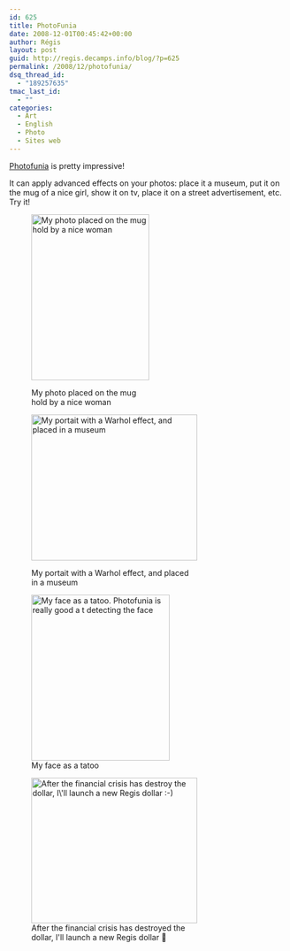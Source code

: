 ```yaml
---
id: 625
title: PhotoFunia
date: 2008-12-01T00:45:42+00:00
author: Régis
layout: post
guid: http://regis.decamps.info/blog/?p=625
permalink: /2008/12/photofunia/
dsq_thread_id:
  - "189257635"
tmac_last_id:
  - ""
categories:
  - Art
  - English
  - Photo
  - Sites web
---
```

[Photofunia](http://www.photofunia.com/) is pretty impressive!

It can apply advanced effects on your photos: place it a museum, put it on the mug of a nice girl, show it on tv, place it on a street advertisement, etc. Try it!<figure id="attachment_627" style="width: 213px" class="wp-caption aligncenter">

[<img src="http://regis.decamps.info/blog/wp-content/uploads/2008/12/photofunia_df12f5-213x300.jpg" alt="My photo placed on the mug hold by a nice woman" title="I\&#039;m on a mug" width="213" height="300" class="size-medium wp-image-627" srcset="http://regis.decamps.info/blog/wp-content/uploads/2008/12/photofunia_df12f5-213x300.jpg 213w, http://regis.decamps.info/blog/wp-content/uploads/2008/12/photofunia_df12f5.jpg 499w" sizes="(max-width: 213px) 100vw, 213px" />](http://regis.decamps.info/blog/wp-content/uploads/2008/12/photofunia_df12f5.jpg)<figcaption class="wp-caption-text">My photo placed on the mug hold by a nice woman</figcaption></figure> 

<!--more--><figure id="attachment_626" style="width: 300px" class="wp-caption aligncenter">

[<img src="http://regis.decamps.info/blog/wp-content/uploads/2008/12/photofunia_df11c7-300x264.jpg" alt="My portait with a Warhol effect, and placed in a museum" title="Andy Warhol effect" width="300" height="264" class="size-medium wp-image-626" srcset="http://regis.decamps.info/blog/wp-content/uploads/2008/12/photofunia_df11c7-300x264.jpg 300w, http://regis.decamps.info/blog/wp-content/uploads/2008/12/photofunia_df11c7.jpg 600w" sizes="(max-width: 300px) 100vw, 300px" />](http://regis.decamps.info/blog/wp-content/uploads/2008/12/photofunia_df11c7.jpg)<figcaption class="wp-caption-text">My portait with a Warhol effect, and placed in a museum</figcaption></figure> <figure id="attachment_628" style="width: 250px" class="wp-caption alignnone">[<img src="http://regis.decamps.info/blog/wp-content/uploads/2008/12/photofunia_df36da2-250x300.jpg" alt="My face as a tatoo. Photofunia is really good a t detecting the face" title="Tatoo" width="250" height="300" class="size-medium wp-image-628" srcset="http://regis.decamps.info/blog/wp-content/uploads/2008/12/photofunia_df36da2-250x300.jpg 250w, http://regis.decamps.info/blog/wp-content/uploads/2008/12/photofunia_df36da2.jpg 585w" sizes="(max-width: 250px) 100vw, 250px" />](http://regis.decamps.info/blog/wp-content/uploads/2008/12/photofunia_df36da2.jpg)<figcaption class="wp-caption-text">My face as a tatoo</figcaption></figure> <figure id="attachment_631" style="width: 300px" class="wp-caption alignnone">[<img src="http://regis.decamps.info/blog/wp-content/uploads/2008/12/photofunia_df4507-300x263.jpg" alt="After the financial crisis has destroy the dollar, I\&#039;ll launch a new Regis dollar :-)" title="New version of the dollar" width="300" height="263" class="size-medium wp-image-631" srcset="http://regis.decamps.info/blog/wp-content/uploads/2008/12/photofunia_df4507-300x263.jpg 300w, http://regis.decamps.info/blog/wp-content/uploads/2008/12/photofunia_df4507.jpg 600w" sizes="(max-width: 300px) 100vw, 300px" />](http://regis.decamps.info/blog/wp-content/uploads/2008/12/photofunia_df4507.jpg)<figcaption class="wp-caption-text">After the financial crisis has destroyed the dollar, I'll launch a new Regis dollar 🙂</figcaption></figure>
